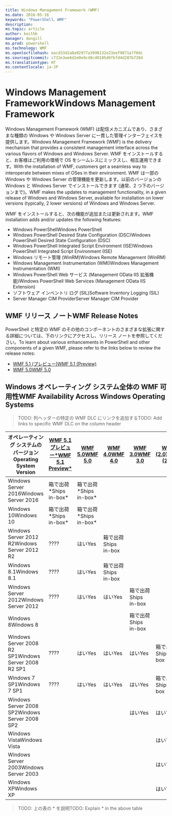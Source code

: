 ```yaml
---
title: Windows Management Framework (WMF)
ms.date: 2016-05-16
keywords: "PowerShell、WMF"
description: 
ms.topic: article
author: keithb
manager: dongill
ms.prod: powershell
ms.technology: WMF
ms.openlocfilehash: eacd33d2a0a92977a3990132e23eef9871a7f0dc
ms.sourcegitcommit: c732e3ee6d2e0e9cd8c40105d6fbfd4d207b730d
ms.translationtype: HT
ms.contentlocale: ja-JP
---
```

# <a name="windows-management-framework"></a><span data-ttu-id="cceef-103">Windows Management Framework</span><span class="sxs-lookup"><span data-stu-id="cceef-103">Windows Management Framework</span></span>

<span data-ttu-id="cceef-104">Windows Management Framework (WMF) は配信メカニズムであり、さまざまな種類の Windows や Windows Server に一貫した管理インターフェイスを提供します。</span><span class="sxs-lookup"><span data-stu-id="cceef-104">Windows Management Framework (WMF) is the delivery mechanism that provides a consistent management interface across the various flavors of Windows and Windows Server.</span></span>
<span data-ttu-id="cceef-105">WMF をインストールすると、お客様はご利用の環境で OS をシームレスにミックスし、相互運用できます。</span><span class="sxs-lookup"><span data-stu-id="cceef-105">With the installation of WMF, customers get a seamless way to interoperate between mixes of OSes in their environment.</span></span>
<span data-ttu-id="cceef-106">WMF は一部の Windows や Windows Server の管理機能を更新します。以前のバージョンの Windows と Windows Server でインストールできます (通常、2 つ下のバージョンまで)。</span><span class="sxs-lookup"><span data-stu-id="cceef-106">WMF makes the updates to management functionality, in a given release of Windows and Windows Server, available for installation on lower versions (typically, 2 lower versions) of Windows and Windows Server.</span></span>

<span data-ttu-id="cceef-107">WMF をインストールすると、次の機能が追加または更新されます。</span><span class="sxs-lookup"><span data-stu-id="cceef-107">WMF installation adds and/or updates the following features:</span></span>

- <span data-ttu-id="cceef-108">Windows PowerShell</span><span class="sxs-lookup"><span data-stu-id="cceef-108">Windows PowerShell</span></span>
- <span data-ttu-id="cceef-109">Windows PowerShell Desired State Configuration (DSC)</span><span class="sxs-lookup"><span data-stu-id="cceef-109">Windows PowerShell Desired State Configuration (DSC)</span></span>
- <span data-ttu-id="cceef-110">Windows PowerShell Integrated Script Environment (ISE)</span><span class="sxs-lookup"><span data-stu-id="cceef-110">Windows PowerShell Integrated Script Environment (ISE)</span></span>
- <span data-ttu-id="cceef-111">Windows リモート管理 (WinRM)</span><span class="sxs-lookup"><span data-stu-id="cceef-111">Windows Remote Management (WinRM)</span></span>
- <span data-ttu-id="cceef-112">Windows Management Instrumentation (WMI)</span><span class="sxs-lookup"><span data-stu-id="cceef-112">Windows Management Instrumentation (WMI)</span></span>
- <span data-ttu-id="cceef-113">Windows PowerShell Web サービス (Management OData IIS 拡張機能)</span><span class="sxs-lookup"><span data-stu-id="cceef-113">Windows PowerShell Web Services (Management OData IIS Extension)</span></span>
- <span data-ttu-id="cceef-114">ソフトウェア インベントリ ログ (SIL)</span><span class="sxs-lookup"><span data-stu-id="cceef-114">Software Inventory Logging (SIL)</span></span>
- <span data-ttu-id="cceef-115">Server Manager CIM Provider</span><span class="sxs-lookup"><span data-stu-id="cceef-115">Server Manager CIM Provider</span></span>

## <a name="wmf-release-notes"></a><span data-ttu-id="cceef-116">WMF リリース ノート</span><span class="sxs-lookup"><span data-stu-id="cceef-116">WMF Release Notes</span></span>
<span data-ttu-id="cceef-117">PowerShell と特定の WMF のその他のコンポーネントのさまざまな拡張に関する詳細については、下のリンクにアクセスし、リリース ノートを参照してください。</span><span class="sxs-lookup"><span data-stu-id="cceef-117">To learn about various enhancements in PowerShell and other components of a given WMF, please refer to the links below to review the release notes:</span></span>


- [<span data-ttu-id="cceef-118">WMF 5.1 (プレビュー)</span><span class="sxs-lookup"><span data-stu-id="cceef-118">WMF 5.1 (Preview)</span></span>](5.1/release-notes.md)
- [<span data-ttu-id="cceef-119">WMF 5.0</span><span class="sxs-lookup"><span data-stu-id="cceef-119">WMF 5.0</span></span>](5.0/releasenotes.md)


## <a name="wmf-availability-across-windows-operating-systems"></a><span data-ttu-id="cceef-120">Windows オペレーティング システム全体の WMF 可用性</span><span class="sxs-lookup"><span data-stu-id="cceef-120">WMF Availability Across Windows Operating Systems</span></span>

><span data-ttu-id="cceef-121">TODO: 列ヘッダーの特定の WMF DLC にリンクを追加する</span><span class="sxs-lookup"><span data-stu-id="cceef-121">TODO: Add links to specific WMF DLC on the column header</span></span>

| <span data-ttu-id="cceef-122">オペレーティング システムのバージョン</span><span class="sxs-lookup"><span data-stu-id="cceef-122">Operating System Version</span></span> | [<span data-ttu-id="cceef-123">WMF 5.1 プレビュー*</span><span class="sxs-lookup"><span data-stu-id="cceef-123">WMF 5.1 Preview*</span></span>]() | [<span data-ttu-id="cceef-124">WMF 5.0</span><span class="sxs-lookup"><span data-stu-id="cceef-124">WMF 5.0</span></span>]() | [<span data-ttu-id="cceef-125">WMF 4.0</span><span class="sxs-lookup"><span data-stu-id="cceef-125">WMF 4.0</span></span>]() |  [<span data-ttu-id="cceef-126">WMF 3.0</span><span class="sxs-lookup"><span data-stu-id="cceef-126">WMF 3.0</span></span>]() | [<span data-ttu-id="cceef-127">WMF (2.0)</span><span class="sxs-lookup"><span data-stu-id="cceef-127">WMF (2.0)</span></span>]() |
| ------------------------ | ----------- | ----------- | ----------- | ------------ |  ------------- |
| <span data-ttu-id="cceef-128">Windows Server 2016</span><span class="sxs-lookup"><span data-stu-id="cceef-128">Windows Server 2016</span></span> | <span data-ttu-id="cceef-129">箱で出荷*</span><span class="sxs-lookup"><span data-stu-id="cceef-129">Ships in-box*</span></span> | <span data-ttu-id="cceef-130">箱で出荷*</span><span class="sxs-lookup"><span data-stu-id="cceef-130">Ships in-box*</span></span> |  |  |  |
| <span data-ttu-id="cceef-131">Windows 10</span><span class="sxs-lookup"><span data-stu-id="cceef-131">Windows 10</span></span> | <span data-ttu-id="cceef-132">箱で出荷*</span><span class="sxs-lookup"><span data-stu-id="cceef-132">Ships in-box*</span></span> | <span data-ttu-id="cceef-133">箱で出荷*</span><span class="sxs-lookup"><span data-stu-id="cceef-133">Ships in-box*</span></span>  | | | |  
| <span data-ttu-id="cceef-134">Windows Server 2012 R2</span><span class="sxs-lookup"><span data-stu-id="cceef-134">Windows Server 2012 R2</span></span>| <span data-ttu-id="cceef-135">??</span><span class="sxs-lookup"><span data-stu-id="cceef-135">??</span></span> | <span data-ttu-id="cceef-136">はい</span><span class="sxs-lookup"><span data-stu-id="cceef-136">Yes</span></span> | <span data-ttu-id="cceef-137">箱で出荷</span><span class="sxs-lookup"><span data-stu-id="cceef-137">Ships in-box</span></span> |  |  |
| <span data-ttu-id="cceef-138">Windows 8.1</span><span class="sxs-lookup"><span data-stu-id="cceef-138">Windows 8.1</span></span> | <span data-ttu-id="cceef-139">??</span><span class="sxs-lookup"><span data-stu-id="cceef-139">??</span></span> | <span data-ttu-id="cceef-140">はい</span><span class="sxs-lookup"><span data-stu-id="cceef-140">Yes</span></span> |  <span data-ttu-id="cceef-141">箱で出荷</span><span class="sxs-lookup"><span data-stu-id="cceef-141">Ships in-box</span></span> |  |  |
| <span data-ttu-id="cceef-142">Windows Server 2012</span><span class="sxs-lookup"><span data-stu-id="cceef-142">Windows Server 2012</span></span> | <span data-ttu-id="cceef-143">??</span><span class="sxs-lookup"><span data-stu-id="cceef-143">??</span></span> | <span data-ttu-id="cceef-144">はい</span><span class="sxs-lookup"><span data-stu-id="cceef-144">Yes</span></span> | <span data-ttu-id="cceef-145">はい</span><span class="sxs-lookup"><span data-stu-id="cceef-145">Yes</span></span> |  <span data-ttu-id="cceef-146">箱で出荷</span><span class="sxs-lookup"><span data-stu-id="cceef-146">Ships in-box</span></span> | |
| <span data-ttu-id="cceef-147">Windows 8</span><span class="sxs-lookup"><span data-stu-id="cceef-147">Windows 8</span></span> |  |  |  | <span data-ttu-id="cceef-148">箱で出荷</span><span class="sxs-lookup"><span data-stu-id="cceef-148">Ships in-box</span></span> | |
| <span data-ttu-id="cceef-149">Windows Server 2008 R2 SP1</span><span class="sxs-lookup"><span data-stu-id="cceef-149">Windows Server 2008 R2 SP1</span></span> | <span data-ttu-id="cceef-150">??</span><span class="sxs-lookup"><span data-stu-id="cceef-150">??</span></span> | <span data-ttu-id="cceef-151">はい</span><span class="sxs-lookup"><span data-stu-id="cceef-151">Yes</span></span> | <span data-ttu-id="cceef-152">はい</span><span class="sxs-lookup"><span data-stu-id="cceef-152">Yes</span></span> |  <span data-ttu-id="cceef-153">はい</span><span class="sxs-lookup"><span data-stu-id="cceef-153">Yes</span></span>| <span data-ttu-id="cceef-154">箱で出荷</span><span class="sxs-lookup"><span data-stu-id="cceef-154">Ships in-box</span></span> |
| <span data-ttu-id="cceef-155">Windows 7 SP1</span><span class="sxs-lookup"><span data-stu-id="cceef-155">Windows 7 SP1</span></span>  | <span data-ttu-id="cceef-156">??</span><span class="sxs-lookup"><span data-stu-id="cceef-156">??</span></span> | <span data-ttu-id="cceef-157">はい</span><span class="sxs-lookup"><span data-stu-id="cceef-157">Yes</span></span> | <span data-ttu-id="cceef-158">はい</span><span class="sxs-lookup"><span data-stu-id="cceef-158">Yes</span></span> | <span data-ttu-id="cceef-159">はい</span><span class="sxs-lookup"><span data-stu-id="cceef-159">Yes</span></span> | <span data-ttu-id="cceef-160">箱で出荷</span><span class="sxs-lookup"><span data-stu-id="cceef-160">Ships in-box</span></span> |
| <span data-ttu-id="cceef-161">Windows Server 2008 SP2</span><span class="sxs-lookup"><span data-stu-id="cceef-161">Windows Server 2008 SP2</span></span> | | | | <span data-ttu-id="cceef-162">はい</span><span class="sxs-lookup"><span data-stu-id="cceef-162">Yes</span></span> | <span data-ttu-id="cceef-163">はい</span><span class="sxs-lookup"><span data-stu-id="cceef-163">Yes</span></span> |
| <span data-ttu-id="cceef-164">Windows Vista</span><span class="sxs-lookup"><span data-stu-id="cceef-164">Windows Vista</span></span> | | | | | <span data-ttu-id="cceef-165">はい</span><span class="sxs-lookup"><span data-stu-id="cceef-165">Yes</span></span> |
| <span data-ttu-id="cceef-166">Windows Server 2003</span><span class="sxs-lookup"><span data-stu-id="cceef-166">Windows Server 2003</span></span>| | | |  | <span data-ttu-id="cceef-167">はい</span><span class="sxs-lookup"><span data-stu-id="cceef-167">Yes</span></span> |
| <span data-ttu-id="cceef-168">Windows XP</span><span class="sxs-lookup"><span data-stu-id="cceef-168">Windows XP</span></span> | | | |  | <span data-ttu-id="cceef-169">はい</span><span class="sxs-lookup"><span data-stu-id="cceef-169">Yes</span></span> |

><span data-ttu-id="cceef-170">TODO: 上の表の * を説明</span><span class="sxs-lookup"><span data-stu-id="cceef-170">TODO: Explain * in the above table</span></span>
